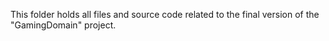 This folder holds all files and source code related to the final version of the "GamingDomain" project.
